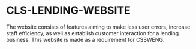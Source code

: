 # CLS-LENDING-WEBSITE

The website consists of features aiming to make less user errors, increase staff efficiency, 
as well as establish customer interaction for a lending business. This website is made as a requirement for CSSWENG.
